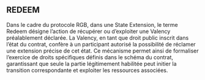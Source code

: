 ## REDEEM

Dans le cadre du protocole RGB, dans une State Extension, le terme Redeem désigne l’action de récupérer ou d’exploiter une Valency préalablement déclarée. La Valency, en tant que droit public inscrit dans l’état du contrat, confère à un participant autorisé la possibilité de réclamer une extension précise de cet état. Ce mécanisme permet ainsi de formaliser l’exercice de droits spécifiques définis dans le schéma du contrat, garantissant que seule la partie légitimement habilitée peut initier la transition correspondante et exploiter les ressources associées.

